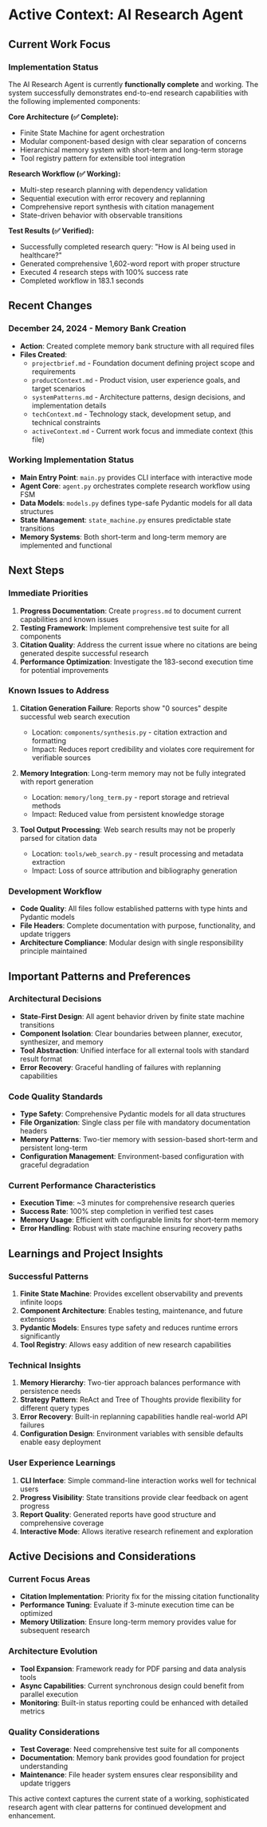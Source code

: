# Active Context: AI Research Agent

## Current Work Focus

### Implementation Status
The AI Research Agent is currently **functionally complete** and working. The system successfully demonstrates end-to-end research capabilities with the following implemented components:

**Core Architecture (✅ Complete):**
- Finite State Machine for agent orchestration
- Modular component-based design with clear separation of concerns
- Hierarchical memory system with short-term and long-term storage
- Tool registry pattern for extensible tool integration

**Research Workflow (✅ Working):**
- Multi-step research planning with dependency validation
- Sequential execution with error recovery and replanning
- Comprehensive report synthesis with citation management
- State-driven behavior with observable transitions

**Test Results (✅ Verified):**
- Successfully completed research query: "How is AI being used in healthcare?"
- Generated comprehensive 1,602-word report with proper structure
- Executed 4 research steps with 100% success rate
- Completed workflow in 183.1 seconds

## Recent Changes

### December 24, 2024 - Memory Bank Creation
- **Action**: Created complete memory bank structure with all required files
- **Files Created**:
  - `projectbrief.md` - Foundation document defining project scope and requirements
  - `productContext.md` - Product vision, user experience goals, and target scenarios
  - `systemPatterns.md` - Architecture patterns, design decisions, and implementation details
  - `techContext.md` - Technology stack, development setup, and technical constraints
  - `activeContext.md` - Current work focus and immediate context (this file)

### Working Implementation Status
- **Main Entry Point**: `main.py` provides CLI interface with interactive mode
- **Agent Core**: `agent.py` orchestrates complete research workflow using FSM
- **Data Models**: `models.py` defines type-safe Pydantic models for all data structures
- **State Management**: `state_machine.py` ensures predictable state transitions
- **Memory Systems**: Both short-term and long-term memory are implemented and functional

## Next Steps

### Immediate Priorities
1. **Progress Documentation**: Create `progress.md` to document current capabilities and known issues
2. **Testing Framework**: Implement comprehensive test suite for all components
3. **Citation Quality**: Address the current issue where no citations are being generated despite successful research
4. **Performance Optimization**: Investigate the 183-second execution time for potential improvements

### Known Issues to Address
1. **Citation Generation Failure**: Reports show "0 sources" despite successful web search execution
   - Location: `components/synthesis.py` - citation extraction and formatting
   - Impact: Reduces report credibility and violates core requirement for verifiable sources
   
2. **Memory Integration**: Long-term memory may not be fully integrated with report generation
   - Location: `memory/long_term.py` - report storage and retrieval methods
   - Impact: Reduced value from persistent knowledge storage

3. **Tool Output Processing**: Web search results may not be properly parsed for citation data
   - Location: `tools/web_search.py` - result processing and metadata extraction
   - Impact: Loss of source attribution and bibliography generation

### Development Workflow
- **Code Quality**: All files follow established patterns with type hints and Pydantic models
- **File Headers**: Complete documentation with purpose, functionality, and update triggers
- **Architecture Compliance**: Modular design with single responsibility principle maintained

## Important Patterns and Preferences

### Architectural Decisions
- **State-First Design**: All agent behavior driven by finite state machine transitions
- **Component Isolation**: Clear boundaries between planner, executor, synthesizer, and memory
- **Tool Abstraction**: Unified interface for all external tools with standard result format
- **Error Recovery**: Graceful handling of failures with replanning capabilities

### Code Quality Standards
- **Type Safety**: Comprehensive Pydantic models for all data structures
- **File Organization**: Single class per file with mandatory documentation headers
- **Memory Patterns**: Two-tier memory with session-based short-term and persistent long-term
- **Configuration Management**: Environment-based configuration with graceful degradation

### Current Performance Characteristics
- **Execution Time**: ~3 minutes for comprehensive research queries
- **Success Rate**: 100% step completion in verified test cases
- **Memory Usage**: Efficient with configurable limits for short-term memory
- **Error Handling**: Robust with state machine ensuring recovery paths

## Learnings and Project Insights

### Successful Patterns
1. **Finite State Machine**: Provides excellent observability and prevents infinite loops
2. **Component Architecture**: Enables testing, maintenance, and future extensions
3. **Pydantic Models**: Ensures type safety and reduces runtime errors significantly
4. **Tool Registry**: Allows easy addition of new research capabilities

### Technical Insights
1. **Memory Hierarchy**: Two-tier approach balances performance with persistence needs
2. **Strategy Pattern**: ReAct and Tree of Thoughts provide flexibility for different query types
3. **Error Recovery**: Built-in replanning capabilities handle real-world API failures
4. **Configuration Design**: Environment variables with sensible defaults enable easy deployment

### User Experience Learnings
1. **CLI Interface**: Simple command-line interaction works well for technical users
2. **Progress Visibility**: State transitions provide clear feedback on agent progress
3. **Report Quality**: Generated reports have good structure and comprehensive coverage
4. **Interactive Mode**: Allows iterative research refinement and exploration

## Active Decisions and Considerations

### Current Focus Areas
- **Citation Implementation**: Priority fix for the missing citation functionality
- **Performance Tuning**: Evaluate if 3-minute execution time can be optimized
- **Memory Utilization**: Ensure long-term memory provides value for subsequent research

### Architecture Evolution
- **Tool Expansion**: Framework ready for PDF parsing and data analysis tools
- **Async Capabilities**: Current synchronous design could benefit from parallel execution
- **Monitoring**: Built-in status reporting could be enhanced with detailed metrics

### Quality Considerations
- **Test Coverage**: Need comprehensive test suite for all components
- **Documentation**: Memory bank provides good foundation for project understanding
- **Maintenance**: File header system ensures clear responsibility and update triggers

This active context captures the current state of a working, sophisticated research agent with clear patterns for continued development and enhancement.

